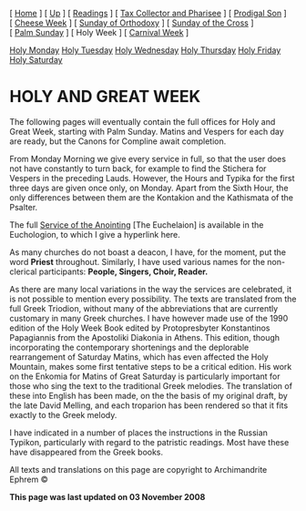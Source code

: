 \[ [Home](index.md) \] \[ [Up](triodion.md) \] \[ [Readings](readLent.md) \] \[ [Tax Collector and Pharisee](PubPharE.md) \] \[ [Prodigal Son](ProdigalE.md) \] \[ [Cheese Week](cheese_week.md) \] \[ [Sunday of Orthodoxy](sunday_of_orthodoxy.md) \] \[ [Sunday of the Cross](sunday_of_the_cross.md) \] \[ [Palm Sunday](palm.md) \] \[ Holy Week \] \[ [Carnival Week](carnival_week.md) \]

[Holy Monday](holyMon.md) [Holy Tuesday](holyTues.md) [Holy Wednesday](holyWed.md) [Holy Thursday](holyThu.md) [Holy Friday](holyFri.md) [Holy Saturday](holy.md)

HOLY AND GREAT WEEK
===================

The following pages will eventually contain the full offices for Holy and Great Week, starting with Palm Sunday. Matins and Vespers for each day are ready, but the Canons for Compline await completion.

From Monday Morning we give every service in full, so that the user does not have constantly to turn back, for example to find the Stichera for Vespers in the preceding Lauds. However, the Hours and Typika for the first three days are given once only, on Monday. Apart from the Sixth Hour, the only differences between them are the Kontakion and the Kathismata of the Psalter.

The full [Service of the Anointing](anointin.md) \[The Euchelaion\] is available in the Euchologion, to which I give a hyperlink here.

As many churches do not boast a deacon, I have, for the moment, put the word **Priest** throughout. Similarly, I have used various names for the non-clerical participants: **People, Singers, Choir, Reader.**

As there are many local variations in the way the services are celebrated, it is not possible to mention every possibility. The texts are translated from the full Greek Triodion, without many of the abbreviations that are currently customary in many Greek churches. I have however made use of the 1990 edition of the Holy Week Book edited by Protopresbyter Konstantinos Papagiannis from the Apostoliki Diakonia in Athens. This edition, though incorporating the contemporary shortenings and the deplorable rearrangement of Saturday Matins, which has even affected the Holy Mountain, makes some first tentative steps to be a critical edition. His work on the Enkomia for Matins of Great Saturday is particularly important for those who sing the text to the traditional Greek melodies. The translation of these into English has been made, on the the basis of my original draft, by the late David Melling, and each troparion has been rendered so that it fits exactly to the Greek melody.

I have indicated in a number of places the instructions in the Russian Typikon, particularly with regard to the patristic readings. Most have these have disappeared from the Greek books.

All texts and translations on this page are copyright to Archimandrite Ephrem ©

**This page was last updated on 03 November 2008**
